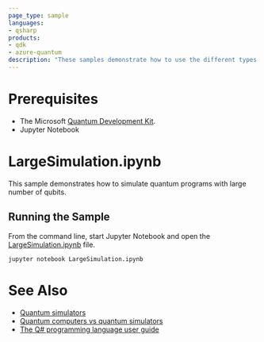 ```yaml
---
page_type: sample
languages:
- qsharp
products:
- qdk
- azure-quantum
description: "These samples demonstrate how to use the different types of quantum simulation"
---
```


# Prerequisites

- The Microsoft [Quantum Development Kit](https://docs.microsoft.com/azure/quantum/install-overview-qdk/).
- Jupyter Notebook

# LargeSimulation.ipynb

This sample demonstrates how to simulate quantum programs with large number of qubits.

## Running the Sample

From the command line, start Jupyter Notebook and open the [LargeSimulation.ipynb](./LargeSimulation.ipynb) file.
```shell
jupyter notebook LargeSimulation.ipynb
```

# See Also
* [Quantum simulators](https://docs.microsoft.com/azure/quantum/user-guide/machines/)
* [Quantum computers vs quantum simulators](https://docs.microsoft.com/azure/quantum/overview-understanding-quantum-computing#quantum-computers-vs-quantum-simulators)
* [The Q# programming language user guide](https://docs.microsoft.com/azure/quantum/user-guide/)
